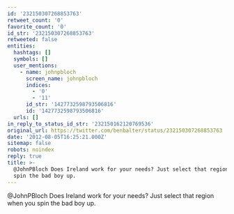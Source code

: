 ```yaml
---
id: '232150307268853763'
retweet_count: '0'
favorite_count: '0'
id_str: '232150307268853763'
retweeted: false
entities:
  hashtags: []
  symbols: []
  user_mentions:
    - name: johnpbloch
      screen_name: johnpbloch
      indices:
        - '0'
        - '11'
      id_str: '1427732598793506816'
      id: '1427732598793506816'
  urls: []
in_reply_to_status_id_str: '232150162120769536'
original_url: https://twitter.com/benbalter/status/232150307268853763
date: '2012-08-05T16:25:21.000Z'
sitemap: false
robots: noindex
reply: true
title: >-
  @JohnPBloch Does Ireland work for your needs? Just select that region when you
  spin the bad boy up.
---
```


@JohnPBloch Does Ireland work for your needs? Just select that region when you spin the bad boy up.